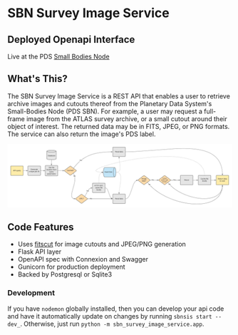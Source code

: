 # SBN Survey Image Service

## Deployed Openapi Interface

Live at the PDS [Small Bodies Node](https://sbnsurveys.astro.umd.edu/api/ui)

## What's This?

The SBN Survey Image Service is a REST API that enables a user to retrieve archive images and cutouts thereof from the Planetary Data System's Small-Bodies Node (PDS SBN). For example, a user may request a full-frame image from the ATLAS survey archive, or a small cutout around their object of interest. The returned data may be in FITS, JPEG, or PNG formats. The service can also return the image's PDS label.

![SBN Survey Image Service workflow](docs/_static/SBNSIS-workflow.png)

## Code Features

- Uses [fitscut](https://github.com/spacetelescope/fitscut) for image cutouts and JPEG/PNG generation
- Flask API layer
- OpenAPI spec with Connexion and Swagger
- Gunicorn for production deployment
- Backed by Postgresql or Sqlite3

### Development

If you have `nodemon` globally installed, then you can develop your api code and have it automatically update on changes by running `sbnsis start --dev_`. Otherwise, just run `python -m sbn_survey_image_service.app`.
